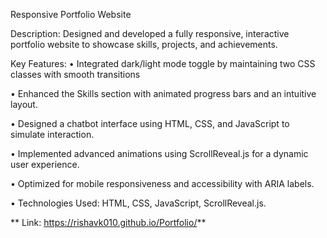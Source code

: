 Responsive Portfolio Website

Description: Designed and developed a fully responsive, interactive portfolio website to showcase skills, projects, and achievements.

Key Features:
•	Integrated dark/light mode toggle by maintaining two CSS classes 
            with smooth transitions
	
•	Enhanced the Skills section with animated progress bars and 
            an intuitive layout.
	
•	Designed a chatbot interface using HTML, CSS, and JavaScript 
            to simulate interaction.
	
•	Implemented advanced animations using ScrollReveal.js 
            for a dynamic user experience.
	
•	Optimized for mobile responsiveness and accessibility 
            with ARIA labels.
	
•	Technologies Used: HTML, CSS, JavaScript, ScrollReveal.js.

** Link: https://rishavk010.github.io/Portfolio/**

